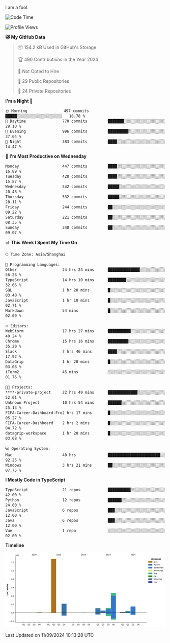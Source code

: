 I am a fool.

<!--START_SECTION:waka-->
![Code Time](http://img.shields.io/badge/Code%20Time-1%2C816%20hrs%2012%20mins-blue)

![Profile Views](http://img.shields.io/badge/Profile%20Views-1-blue)

**🐱 My GitHub Data** 

> 📦 154.2 kB Used in GitHub's Storage 
 > 
> 🏆 490 Contributions in the Year 2024
 > 
> 🚫 Not Opted to Hire
 > 
> 📜 29 Public Repositories 
 > 
> 🔑 24 Private Repositories 
 > 
**I'm a Night 🦉** 

```text
🌞 Morning                497 commits         █████░░░░░░░░░░░░░░░░░░░░   18.78 % 
🌆 Daytime                770 commits         ███████░░░░░░░░░░░░░░░░░░   29.10 % 
🌃 Evening                996 commits         █████████░░░░░░░░░░░░░░░░   37.64 % 
🌙 Night                  383 commits         ████░░░░░░░░░░░░░░░░░░░░░   14.47 % 
```
📅 **I'm Most Productive on Wednesday** 

```text
Monday                   447 commits         ████░░░░░░░░░░░░░░░░░░░░░   16.89 % 
Tuesday                  420 commits         ████░░░░░░░░░░░░░░░░░░░░░   15.87 % 
Wednesday                542 commits         █████░░░░░░░░░░░░░░░░░░░░   20.48 % 
Thursday                 532 commits         █████░░░░░░░░░░░░░░░░░░░░   20.11 % 
Friday                   244 commits         ██░░░░░░░░░░░░░░░░░░░░░░░   09.22 % 
Saturday                 221 commits         ██░░░░░░░░░░░░░░░░░░░░░░░   08.35 % 
Sunday                   240 commits         ██░░░░░░░░░░░░░░░░░░░░░░░   09.07 % 
```


📊 **This Week I Spent My Time On** 

```text
🕑︎ Time Zone: Asia/Shanghai

💬 Programming Languages: 
Other                    24 hrs 24 mins      ██████████████░░░░░░░░░░░   56.26 % 
TypeScript               14 hrs 10 mins      ████████░░░░░░░░░░░░░░░░░   32.66 % 
SQL                      1 hr 28 mins        █░░░░░░░░░░░░░░░░░░░░░░░░   03.40 % 
JavaScript               1 hr 10 mins        █░░░░░░░░░░░░░░░░░░░░░░░░   02.71 % 
Markdown                 54 mins             █░░░░░░░░░░░░░░░░░░░░░░░░   02.09 % 

🔥 Editors: 
WebStorm                 17 hrs 27 mins      ██████████░░░░░░░░░░░░░░░   40.24 % 
Chrome                   15 hrs 16 mins      █████████░░░░░░░░░░░░░░░░   35.20 % 
Slack                    7 hrs 46 mins       ████░░░░░░░░░░░░░░░░░░░░░   17.92 % 
DataGrip                 1 hr 20 mins        █░░░░░░░░░░░░░░░░░░░░░░░░   03.08 % 
iTerm2                   45 mins             ░░░░░░░░░░░░░░░░░░░░░░░░░   01.76 % 

🐱‍💻 Projects: 
****-private-project     22 hrs 49 mins      █████████████░░░░░░░░░░░░   52.61 % 
Unknown Project          10 hrs 54 mins      ██████░░░░░░░░░░░░░░░░░░░   25.13 % 
FIFA-Career-Dashboard-Fro2 hrs 17 mins       █░░░░░░░░░░░░░░░░░░░░░░░░   05.27 % 
FIFA-Career-Dashboard    2 hrs 2 mins        █░░░░░░░░░░░░░░░░░░░░░░░░   04.72 % 
datagrip-workspace       1 hr 20 mins        █░░░░░░░░░░░░░░░░░░░░░░░░   03.08 % 

💻 Operating System: 
Mac                      40 hrs              ███████████████████████░░   92.25 % 
Windows                  3 hrs 21 mins       ██░░░░░░░░░░░░░░░░░░░░░░░   07.75 % 
```

**I Mostly Code in TypeScript** 

```text
TypeScript               21 repos            ██████████░░░░░░░░░░░░░░░   42.00 % 
Python                   12 repos            ██████░░░░░░░░░░░░░░░░░░░   24.00 % 
JavaScript               6 repos             ███░░░░░░░░░░░░░░░░░░░░░░   12.00 % 
Java                     6 repos             ███░░░░░░░░░░░░░░░░░░░░░░   12.00 % 
Vue                      1 repo              ░░░░░░░░░░░░░░░░░░░░░░░░░   02.00 % 
```



**Timeline**

![Lines of Code chart](https://raw.githubusercontent.com/VeejaLiu/VeejaLiu/master/assets/bar_graph.png)


 Last Updated on 11/09/2024 10:13:28 UTC
<!--END_SECTION:waka-->
